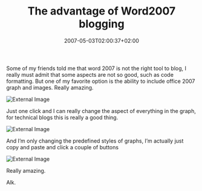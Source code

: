﻿---
title: "The advantage of Word2007 blogging"
description: ""
date: 2007-05-03T02:00:37+02:00
draft: false
tags: [General]
categories: [General]
---
Some of my friends told me that word 2007 is not the right tool to blog, I really must admit that some aspects are not so good, such as code formatting. But one of my favorite option is the ability to include office 2007 graph and images. Really amazing.

![External Image](https://www.codewrecks.com/blog/wp-content/uploads/2007/05/050307-0951-theadvantag12.png)

Just one click and I can really change the aspect of everything in the graph, for technical blogs this is really a good thing.

![External Image](https://www.codewrecks.com/blog/wp-content/uploads/2007/05/050307-0951-theadvantag21.png)

And I’m only changing the predefined styles of graphs, I’m actually just copy and paste and click a couple of buttons

![External Image](https://www.codewrecks.com/blog/wp-content/uploads/2007/05/050307-0951-theadvantag31.png)

Really amazing.

Alk.
